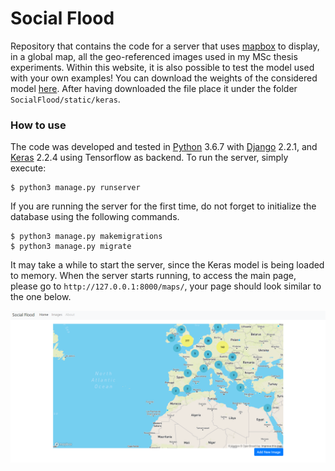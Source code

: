 # Social Flood

Repository that contains the code for a server that uses [mapbox](https://www.mapbox.com/) to display, in a global map, 
all the geo-referenced images used in my MSc thesis experiments. Within this website, it is also possible to test the 
model used with your own examples! You can download the weights of the considered model [here](https://drive.google.com/open?id=1rEMXj6tbNQLKAwR7GXh7cjJIRc-vo_rQ).
After having downloaded the file place it under the folder `SocialFlood/static/keras`.

### How to use

The code was developed and tested in [Python](https://www.python.org/) 3.6.7 with [Django](https://www.djangoproject.com/) 2.2.1, and [Keras](https://keras.io/) 2.2.4 using Tensorflow as backend.
To run the server, simply execute:

```console
$ python3 manage.py runserver
```

If you are running the server for the first time, do not forget to initialize the database using the following commands.

```console
$ python3 manage.py makemigrations
$ python3 manage.py migrate
```

It may take a while to start the server, since the Keras model is being loaded to memory.
When the server starts running, to access the main page, please go to `http://127.0.0.1:8000/maps/`, your page should look similar to the one below.

![screenshot](readme/mainpage.png)
